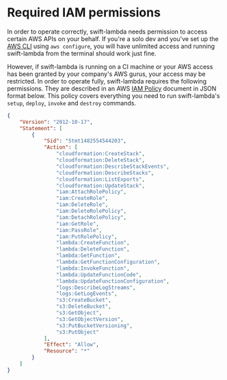 # Required IAM permissions

In order to operate correctly, swift-lambda needs permission to access certain AWS APIs
on your behalf. If you're a solo dev and you've set up the [AWS CLI][aws-cli] using
`aws configure`, you will have unlimited access and running swift-lambda from the terminal 
should work just fine. 

However, if swift-lambda is running on a CI machine or your AWS access has been granted 
by your company's AWS gurus, your access may be restricted. In order to operate
fully, swift-lambda requires the following permissions. They are described in an 
AWS [IAM Policy][iam-policy-ref] document in JSON format below. This policy covers
everything you need to run swift-lambda's `setup`, `deploy`, `invoke` and `destroy` 
commands.

[aws-cli]: https://aws.amazon.com/cli/
[iam-policy-ref]: http://docs.aws.amazon.com/IAM/latest/UserGuide/access_policies.html

```json
{
    "Version": "2012-10-17",
    "Statement": [
        {
            "Sid": "Stmt1482554544203",
            "Action": [
                "cloudformation:CreateStack",
                "cloudformation:DeleteStack",
                "cloudformation:DescribeStackEvents",
                "cloudformation:DescribeStacks",
                "cloudformation:ListExports",
                "cloudformation:UpdateStack",
                "iam:AttachRolePolicy",
                "iam:CreateRole",
                "iam:DeleteRole",
                "iam:DeleteRolePolicy",
                "iam:DetachRolePolicy",
                "iam:GetRole",
                "iam:PassRole",
                "iam:PutRolePolicy",
                "lambda:CreateFunction",
                "lambda:DeleteFunction",
                "lambda:GetFunction",
                "lambda:GetFunctionConfiguration",                
                "lambda:InvokeFunction",
                "lambda:UpdateFunctionCode",
                "lambda:UpdateFunctionConfiguration",
                "logs:DescribeLogStreams",
                "logs:GetLogEvents",
                "s3:CreateBucket",
                "s3:DeleteBucket",
                "s3:GetObject",
                "s3:GetObjectVersion",
                "s3:PutBucketVersioning",
                "s3:PutObject"
            ],
            "Effect": "Allow",
            "Resource": "*"
        }
    ]
}
```